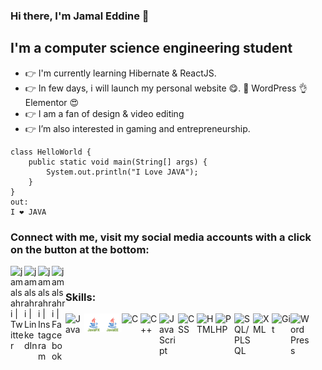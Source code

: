 ### Hi there, I'm Jamal Eddine 👋

## I'm a computer science engineering student

- 👉 I'm currently learning Hibernate & ReactJS.
- 👉 In few days, i will launch my personal website 😋. 👊 WordPress 👌 Elementor 😍
- 👉 I am a fan of design & video editing
- 👉 I’m also interested in gaming and entrepreneurship.

```
class HelloWorld {
    public static void main(String[] args) {
        System.out.println("I Love JAVA"); 
    }
}
out:
I ❤️ JAVA
```

### Connect with me, visit my social media accounts with a click on the button at the bottom:

[<img align="left" alt="jamalsahri | Twitter" width="22px" src="https://img.icons8.com/fluent/48/000000/twitter.png" />][twitter]
[<img align="left" alt="jamalsahri | LinkedIn" width="22px" src="https://img.icons8.com/fluent/48/000000/linkedin.png" />][linkedin]
[<img align="left" alt="jamalsahri | Instagram" width="22px" src="https://img.icons8.com/fluent/48/000000/instagram-new.png" />][instagram]
[<img align="left" alt="jamalsahri | Facebook" width="22px" src="https://img.icons8.com/fluent/96/000000/facebook-new.png" />][facebook]

<br />

### Skills:

[<img align="left" alt="Java" width="30px" src="https://img.icons8.com/color/48/000000/java-coffee-cup-logo.png" />][java]
[<img align="left" alt="JavaFX" width="30px" src="javafx96.svg" />][java]
[<img align="left" alt="JavaEE96" width="30px" src="j2ee96.svg" />][javaee]
[<img align="left" alt="C" width="30px" src="https://img.icons8.com/color/48/000000/c-programming.png" />][c]
[<img align="left" alt="C++" width="30px" src="https://img.icons8.com/color/48/000000/c-plus-plus-logo.png" />][cplusplus]
[<img align="left" alt="JavaScript" width="30px" src="https://img.icons8.com/color/48/000000/javascript.png" />][javascript]
[<img align="left" alt="CSS" width="30px" src="https://img.icons8.com/color/48/000000/css3.png" />][css]
[<img align="left" alt="HTML" width="30px" src="https://img.icons8.com/color/48/000000/html-5.png" />][html]
[<img align="left" alt="PHP" width="30px" src="https://img.icons8.com/color/48/000000/php.png" />][php]
[<img align="left" alt="SQL/PLSQL" width="30px" src="https://img.icons8.com/nolan/64/sql.png" />][sql]
[<img align="left" alt="XML" width="30px" src="https://img.icons8.com/nolan/64/xml.png" />][xml]
[<img align="left" alt="Git" width="30px" src="https://img.icons8.com/color/48/000000/git.png" />][git]
[<img align="left" alt="WordPress" width="30px" src="https://img.icons8.com/nolan/64/wordpress.png" />][wordpress]






[linkedin]: https://www.linkedin.com/in/jamal-eddine-sahri/
[twitter]: https://twitter.com/jamalsahri1
[instagram]: https://www.instagram.com/jamal.sahri/?hl=fr
[facebook]: https://www.facebook.com/jamal.sahri.90


[java]: https://icons8.com/icon/13679/java
[javaee]: https://icons8.com/icon/13679/java
[javafx]: https://icons8.com/icon/13679/java
[c]: https://icons8.com/icon/40670/c-programming
[cplusplus]: https://icons8.com/icon/40669/c++
[javascript]: https://icons8.com/icon/108784/javascript
[css]: https://icons8.com/icon/21278/css3
[html]: https://icons8.com/icon/20909/html-5
[php]: https://icons8.com/icon/13460/php
[sql]: https://icons8.com/icon/59952/sql
[xml]: https://icons8.com/icon/56039/xml
[git]: https://icons8.com/icon/20906/git
[wordpress]: https://icons8.com/icon/KU6B9rHO21qL/wordpress
